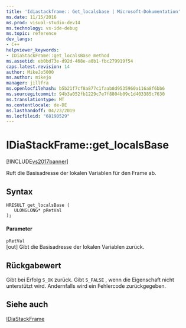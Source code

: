 ```yaml
---
title: 'Idiastackframe:: Get_localsbase | Microsoft-Dokumentation'
ms.date: 11/15/2016
ms.prod: visual-studio-dev14
ms.technology: vs-ide-debug
ms.topic: reference
dev_langs:
- C++
helpviewer_keywords:
- IDiaStackFrame::get_localsBase method
ms.assetid: eb0bd73e-d92d-468e-a0b1-fbc279919f54
caps.latest.revision: 14
author: MikeJo5000
ms.author: mikejo
manager: jillfra
ms.openlocfilehash: b5b21f7cf8a877c1faab8d9535960a116a8f6bb6
ms.sourcegitcommit: 94b3a052fb1229c7e7f8804b09c1d403385c7630
ms.translationtype: MT
ms.contentlocale: de-DE
ms.lasthandoff: 04/23/2019
ms.locfileid: "68190529"
---
```

# <a name="idiastackframegetlocalsbase"></a>IDiaStackFrame::get_localsBase
[!INCLUDE[vs2017banner](../../includes/vs2017banner.md)]

Ruft die Basisadresse der lokalen Variablen für den Frame ab.  
  
## <a name="syntax"></a>Syntax  
  
```cpp#  
HRESULT get_localsBase (   
   ULONGLONG* pRetVal  
);  
```  
  
#### <a name="parameters"></a>Parameter  
 `pRetVal`  
 [out] Gibt die Basisadresse der lokalen Variablen zurück.  
  
## <a name="return-value"></a>Rückgabewert  
 Gibt bei Erfolg `S_OK` zurück. Gibt `S_FALSE` , wenn die Eigenschaft nicht unterstützt wird. Andernfalls wird ein Fehlercode zurückgegeben.  
  
## <a name="see-also"></a>Siehe auch  
 [IDiaStackFrame](../../debugger/debug-interface-access/idiastackframe.md)
